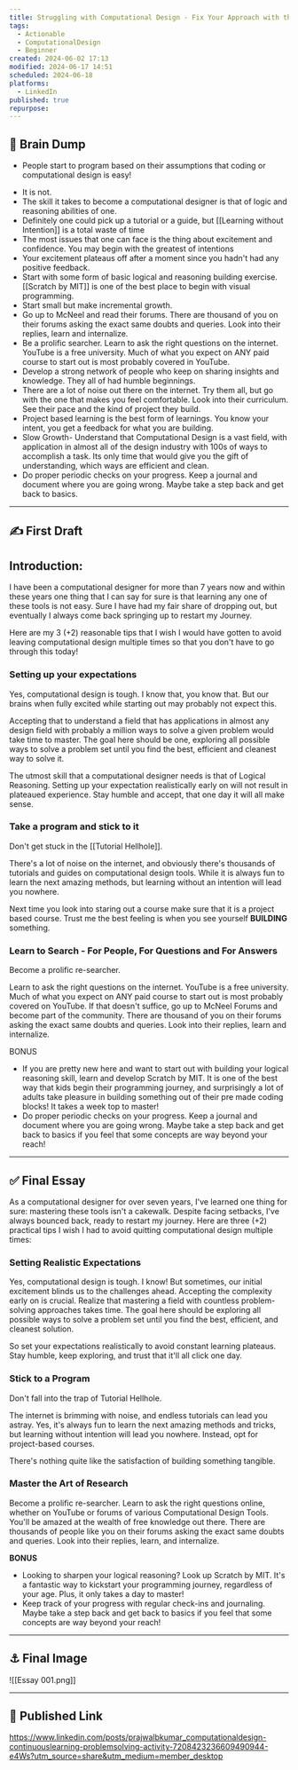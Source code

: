 ```yaml
---
title: Struggling with Computational Design - Fix Your Approach with these FIVE Steps
tags:
  - Actionable
  - ComputationalDesign
  - Beginner
created: 2024-06-02 17:13
modified: 2024-06-17 14:51
scheduled: 2024-06-18
platforms:
  - LinkedIn
published: true
repurpose:
---
```

## 🧠 Brain Dump

-  People start to program based on their assumptions that coding or computational design is easy! 
* It is not. 
* The skill it takes to become a computational designer is that of logic and reasoning abilities of one. 
* Definitely one could pick up a tutorial or a guide, but [[Learning without Intention]] is a total waste of time
* The most issues that one can face is the thing about excitement and confidence. You may begin with the greatest of intentions
* Your excitement plateaus off after a moment since you hadn't had any positive feedback. 
* Start with some form of basic logical and reasoning building exercise. [[Scratch by MIT]] is one of the best place to begin with visual programming. 
* Start small but make incremental growth. 
* Go up to McNeel and read their forums. There are thousand of you on their forums asking the exact same doubts and queries. Look into their replies, learn and internalize. 
* Be a prolific searcher. Learn to ask the right questions on the internet. YouTube is a free university. Much of what you expect on ANY paid course to start out is most probably covered in YouTube. 
* Develop a strong network of people who keep on sharing insights and knowledge. They all of had humble beginnings. 
* There are a lot of noise out there on the internet. Try them all, but go with the one that makes you feel comfortable. Look into their curriculum. See their pace and the kind of project they build.
* Project based learning is the best form of learnings. You know your intent, you get a feedback for what you are building. 
* Slow Growth- Understand that Computational Design is a vast field, with application in almost all of the design industry with 100s of ways to accomplish a task. Its only time that would give you the gift of understanding, which ways are efficient and clean.
* Do proper periodic checks on your progress. Keep a journal and document where you are going wrong. Maybe take a step back and get back to basics. 

---
## ✍️ First Draft

 ## Introduction:

I have been a computational designer for more than 7 years now and within these years one thing that I can say for sure is that learning any one of these tools is not easy. Sure I have had my fair share of dropping out, but eventually I always come back springing up to restart my Journey. 

Here are my 3 (+2) reasonable tips that I wish I would have gotten to avoid leaving computational design multiple times so that you don't have to go through this today!

### Setting up your expectations
Yes, computational design is tough. I know that, you know that. But our brains when fully excited while starting out may probably not expect this.

Accepting that to understand a field that has applications in almost any design field with probably a million ways to solve a given problem would take time to master. The goal here should be one, exploring all possible ways to solve a problem set until you find the best, efficient and cleanest way to solve it. 

The utmost skill that a computational designer needs is that of Logical Reasoning. Setting up your expectation realistically early on will not result in plateaued experience. Stay humble and accept, that one day it will all make sense. 

### Take a program and stick to it
Don't get stuck in the [[Tutorial Hellhole]].

There's a lot of noise on the internet, and obviously there's thousands of tutorials and guides on computational design tools. While it is always fun to learn the next amazing methods, but learning without an intention will lead you nowhere. 

Next time you look into staring out a course make sure that it is a project based course. Trust me the best feeling is when you see yourself **BUILDING** something. 

### Learn to Search - For People, For Questions and For Answers
Become a prolific re-searcher. 

Learn to ask the right questions on the internet. YouTube is a free university. Much of what you expect on ANY paid course to start out is most probably covered on YouTube. If that doesn't suffice, go up to McNeel Forums and become part of the community. There are thousand of you on their forums asking the exact same doubts and queries. Look into their replies, learn and internalize. 

BONUS
* If you are pretty new here and want to start out with building your logical reasoning skill, learn and develop Scratch by MIT. It is one of the best way that kids begin their programming journey, and surprisingly a lot of adults take pleasure in building something out of their pre made coding blocks! It takes a week top to master!
* Do proper periodic checks on your progress. Keep a journal and document where you are going wrong. Maybe take a step back and get back to basics if you feel that some concepts are way beyond your reach!


---

##  ✅ Final Essay

As a computational designer for over seven years, I've learned one thing for sure: mastering these tools isn't a cakewalk. Despite facing setbacks, I've always bounced back, ready to restart my journey. Here are three (+2) practical tips I wish I had to avoid quitting computational design multiple times:

### Setting Realistic Expectations

Yes, computational design is tough. I know! But sometimes, our initial excitement blinds us to the challenges ahead. Accepting the complexity early on is crucial. Realize that mastering a field with countless problem-solving approaches takes time. The goal here should be exploring all possible ways to solve a problem set until you find the best, efficient, and cleanest solution.

So set your expectations realistically to avoid constant learning plateaus. Stay humble, keep exploring, and trust that it'll all click one day.

### Stick to a Program

Don't fall into the trap of Tutorial Hellhole.  

The internet is brimming with noise, and endless tutorials can lead you astray. Yes, it's always fun to learn the next amazing methods and tricks, but learning without intention will lead you nowhere. Instead, opt for project-based courses.  

There's nothing quite like the satisfaction of building something tangible.

### Master the Art of Research

Become a prolific re-searcher. Learn to ask the right questions online, whether on YouTube or forums of various Computational Design Tools. You'll be amazed at the wealth of free knowledge out there. There are thousands of people like you on their forums asking the exact same doubts and queries. Look into their replies, learn, and internalize.

**BONUS**

- Looking to sharpen your logical reasoning? Look up Scratch by MIT. It's a fantastic way to kickstart your programming journey, regardless of your age. Plus, it only takes a day to master!  
- Keep track of your progress with regular check-ins and journaling. Maybe take a step back and get back to basics if you feel that some concepts are way beyond your reach!
   

---

## ⚓ Final Image

![[Essay 001.png]]

---
## 🔗 Published Link

https://www.linkedin.com/posts/prajwalbkumar_computationaldesign-continuouslearning-problemsolving-activity-7208423236609490944-e4Ws?utm_source=share&utm_medium=member_desktop